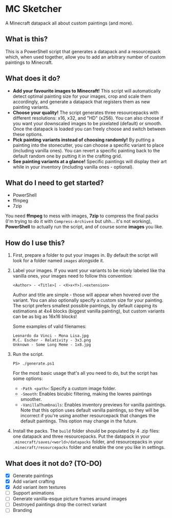 # MC Sketcher
A Minecraft datapack all about custom paintings (and more).

## What is this?
This is a PowerShell script that generates a datapack and a resourcepack which, when used together, allow you to add an arbitrary number of custom paintings to Minecraft.

## What does it do?
- **Add your favourite images to Minecraft!** This script will automatically detect optimal painting size for your images, crop and scale them accordingly, and generate a datapack that registers them as new painting variants.
- **Choose your quality!** The script generates three resourcepacks with different resolutions: x16, x32, and "HD" (x256). You can also choose if you want your downscaled images to be pixelated (default) or smooth. Once the datapack is loaded you can freely choose and switch between these options.
- **Pick painting variants instead of choosing randomly!** By putting a painting into the stonecutter, you can choose a specific variant to place (including vanilla ones). You can revert a specific painting back to the default random one by putting it in the crafting grid.
- **See painting variants at a glance!** Specific paintings will display their art while in your inventory (including vanilla ones - optional).

## What do I need to get started?
- PowerShell
- ffmpeg
- 7zip

You need **ffmpeg** to mess with images, **7zip** to compress the final packs (I'm trying to do it with `Compress-Archive`≤ but uhh... it's not working), **PowerShell** to actually run the script, and of course some **images** you like.

## How do I use this?
1. First, prepare a folder to put your images in. By default the script will look for a folder named `images` alongside it.
2. Label your images. If you want your variants to be nicely labeled like tha vanilla ones, your images need to follow this convention:
   ```
   <Author> - <Title>[ - <X>x<Y>].<extension>
   ```
   Author and title are simple - those will appear when hovered over the variant. You can also optionally specify a custom size for your painting. The script prefers smallest possible paintings, by default capping its estimations at 4x4 blocks (biggest vanilla painting), but custom variants can be as big as 16x16 blocks!

   Some examples of valid filenames:
   ```
   Leonardo da Vinci - Mona Lisa.jpg
   M.C. Escher - Relativity - 3x3.png
   Unknown - Some Long Meme - 1x8.jpg
   ```
3. Run the script.
   ```
   PS> ./generate.ps1
   ```
   For the most basic usage that's all you need to do, but the script has some options:
   - `-Path <path>`: Specify a custom image folder.
   - `-Smooth`: Enables bicubic filtering, making the lowres paintings smoother.
   - `-VanillaThumbnails`: Enables inventory previews for vanilla paintings. Note that this option uses default vanilla paintings, so they will be incorrect if you're using another resourcepack that changes the default paintings. This option may change in the future.
4. Install the packs. The `build` folder should be populated by 4 .zip files: one datapack and three resourcepacks. Put the datapack in your `.minecraft/saves/<world>/datapacks` folder, and resourcepacks in your `.minecraft/resourcepacks` folder and enable the one you like in settings.

## What does it not do? (TO-DO)
- [x] Generate paintings
- [x] Add variant crafting
- [x] Add variant item textures
- [ ] Support animations
- [ ] Generate vanilla-esque picture frames around images
- [ ] Destroyed paintings drop the correct variant
- [ ] Branding
